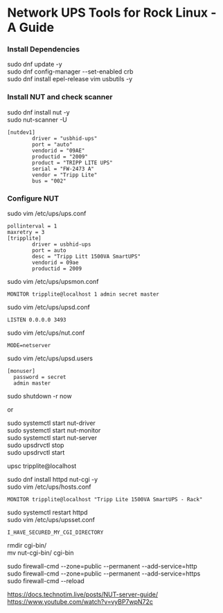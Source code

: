 # Network UPS Tools for Rock Linux - A Guide

### Install Dependencies 
sudo dnf update -y  
sudo dnf config-manager --set-enabled crb  
sudo dnf install epel-release vim usbutils -y  

### Install NUT and check scanner
sudo dnf install nut -y  
sudo nut-scanner -U  
```
[nutdev1]
        driver = "usbhid-ups"
        port = "auto"
        vendorid = "09AE"
        productid = "2009"
        product = "TRIPP LITE UPS"
        serial = "FW-2473 A"
        vendor = "Tripp Lite"
        bus = "002"
```
### Configure NUT
sudo vim /etc/ups/ups.conf  
```
pollinterval = 1
maxretry = 3
[tripplite]
        driver = usbhid-ups
        port = auto
        desc = "Tripp Litt 1500VA SmartUPS"
        vendorid = 09ae
        productid = 2009
```
sudo vim /etc/ups/upsmon.conf  
```
MONITOR tripplite@localhost 1 admin secret master
```
sudo vim /etc/ups/upsd.conf  
```
LISTEN 0.0.0.0 3493 
```
sudo vim /etc/ups/nut.conf  
```
MODE=netserver
```
sudo vim /etc/ups/upsd.users  
```
[monuser]
  password = secret
  admin master
```
sudo shutdown -r now  
  
or
  
sudo systemctl start nut-driver  
sudo systemctl start nut-monitor  
sudo systemctl start nut-server  
sudo upsdrvctl stop  
sudo upsdrvctl start  
  
upsc tripplite@localhost  
  
sudo dnf install httpd nut-cgi -y  
sudo vim /etc/ups/hosts.conf  
```
MONITOR tripplite@localhost "Tripp Lite 1500VA SmartUPS - Rack"
```
sudo systemctl restart httpd  
sudo vim /etc/ups/upsset.conf  
```
I_HAVE_SECURED_MY_CGI_DIRECTORY
```
rmdir cgi-bin/  
mv nut-cgi-bin/ cgi-bin  

sudo firewall-cmd --zone=public --permanent --add-service=http  
sudo firewall-cmd --zone=public --permanent --add-service=https  
sudo firewall-cmd --reload  

https://docs.technotim.live/posts/NUT-server-guide/  
https://www.youtube.com/watch?v=vyBP7wpN72c  
